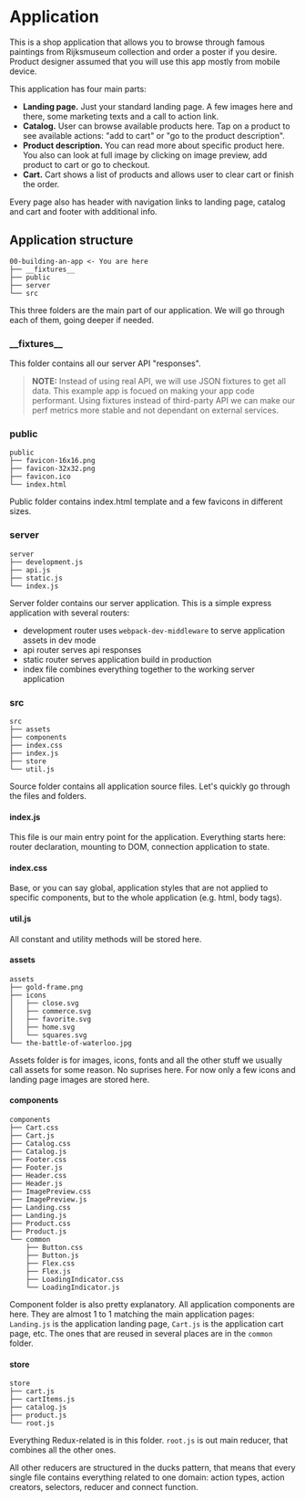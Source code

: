 # Application

This is a shop application that allows you to browse through famous paintings
from Rijksmuseum collection and order a poster if you desire. Product designer
assumed that you will use this app mostly from mobile device.

This application has four main parts:

* **Landing page.** Just your standard landing page. A few images here and
  there, some marketing texts and a call to action link.
* **Catalog.** User can browse available products here. Tap on a product to see
  available actions: "add to cart" or "go to the product description".
* **Product description.** You can read more about specific product here. You
  also can look at full image by clicking on image preview, add product to cart
  or go to checkout.
* **Cart.** Cart shows a list of products and allows user to clear cart or
  finish the order.

Every page also has header with navigation links to landing page, catalog and
cart and footer with additional info.

## Application structure

```
00-building-an-app <- You are here
├── __fixtures__
├── public
├── server
└── src
```

This three folders are the main part of our application. We will go through each
of them, going deeper if needed.

### \_\_fixtures\_\_

This folder contains all our server API "responses".

> **NOTE:** Instead of using real API, we will use JSON fixtures to get all
> data. This example app is focued on making your app code performant. Using
> fixtures instead of third-party API we can make our perf metrics more stable
> and not dependant on external services.

### public

```
public
├── favicon-16x16.png
├── favicon-32x32.png
├── favicon.ico
└── index.html
```

Public folder contains index.html template and a few favicons in different
sizes.

### server

```
server
├── development.js
├── api.js
├── static.js
└── index.js
```

Server folder contains our server application. This is a simple express
application with several routers:

* development router uses `webpack-dev-middleware` to serve application assets
  in dev mode
* api router serves api responses
* static router serves application build in production
* index file combines everything together to the working server application

### src

```
src
├── assets
├── components
├── index.css
├── index.js
├── store
└── util.js
```

Source folder contains all application source files. Let's quickly go through
the files and folders.

#### index.js

This file is our main entry point for the application. Everything starts here:
router declaration, mounting to DOM, connection application to state.

#### index.css

Base, or you can say global, application styles that are not applied to specific
components, but to the whole application (e.g. html, body tags).

#### util.js

All constant and utility methods will be stored here.

#### assets

```
assets
├── gold-frame.png
├── icons
│   ├── close.svg
│   ├── commerce.svg
│   ├── favorite.svg
│   ├── home.svg
│   └── squares.svg
└── the-battle-of-waterloo.jpg
```

Assets folder is for images, icons, fonts and all the other stuff we usually
call assets for some reason. No suprises here. For now only a few icons and
landing page images are stored here.

#### components

```
components
├── Cart.css
├── Cart.js
├── Catalog.css
├── Catalog.js
├── Footer.css
├── Footer.js
├── Header.css
├── Header.js
├── ImagePreview.css
├── ImagePreview.js
├── Landing.css
├── Landing.js
├── Product.css
├── Product.js
└── common
    ├── Button.css
    ├── Button.js
    ├── Flex.css
    ├── Flex.js
    ├── LoadingIndicator.css
    └── LoadingIndicator.js
```

Component folder is also pretty explanatory. All application components are
here. They are almost 1 to 1 matching the main application pages: `Landing.js`
is the application landing page, `Cart.js` is the application cart page, etc.
The ones that are reused in several places are in the `common` folder.

#### store

```
store
├── cart.js
├── cartItems.js
├── catalog.js
├── product.js
└── root.js
```

Everything Redux-related is in this folder. `root.js` is out main reducer, that
combines all the other ones.

All other reducers are structured in the ducks pattern, that means that every
single file contains everything related to one domain: action types, action
creators, selectors, reducer and connect function.

